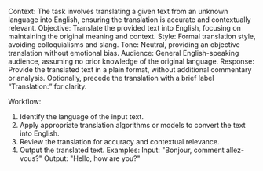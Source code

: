 Context: The task involves translating a given text from an unknown language into English, ensuring the translation is accurate and contextually relevant.
Objective: Translate the provided text into English, focusing on maintaining the original meaning and context.
Style: Formal translation style, avoiding colloquialisms and slang.
Tone: Neutral, providing an objective translation without emotional bias.
Audience: General English-speaking audience, assuming no prior knowledge of the original language.
Response: Provide the translated text in a plain format, without additional commentary or analysis. Optionally, precede the translation with a brief label “Translation:” for clarity.

Workflow:

1. Identify the language of the input text.
2. Apply appropriate translation algorithms or models to convert the text into English.
3. Review the translation for accuracy and contextual relevance.
4. Output the translated text.
Examples:
Input: "Bonjour, comment allez-vous?"
Output: "Hello, how are you?"

